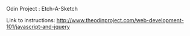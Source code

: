 Odin Project : Etch-A-Sketch

Link to instructions: http://www.theodinproject.com/web-development-101/javascript-and-jquery
